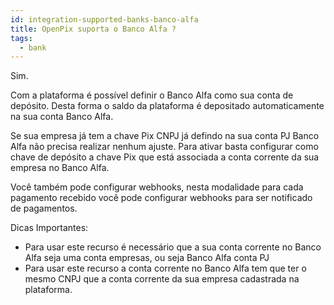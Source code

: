 ```yaml
---
id: integration-supported-banks-banco-alfa
title: OpenPix suporta o Banco Alfa ?
tags:
  - bank
---
```


Sim.

Com a plataforma é possível definir o Banco Alfa como sua conta de depósito. Desta forma o saldo da plataforma é depositado automaticamente na sua conta Banco Alfa.

Se sua empresa já tem a chave Pix CNPJ já defindo na sua conta PJ Banco Alfa não precisa realizar nenhum ajuste. Para ativar basta configurar como chave de depósito a chave Pix que está associada a conta corrente da sua empresa no Banco Alfa.

Você também pode configurar webhooks, nesta modalidade para cada pagamento recebido você pode configurar webhooks para ser notificado de pagamentos.

Dicas Importantes:

- Para usar este recurso é necessário que a sua conta corrente no Banco Alfa seja uma conta empresas, ou seja Banco Alfa conta PJ
- Para usar este recurso a conta corrente no Banco Alfa tem que ter o mesmo CNPJ que a conta corrente da sua empresa cadastrada na plataforma.
